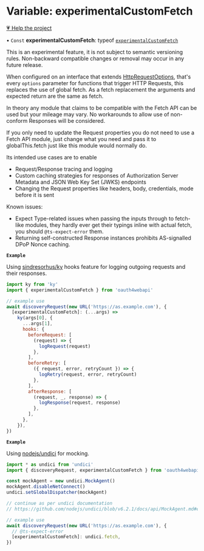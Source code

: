 # Variable: experimentalCustomFetch

[💗 Help the project](https://github.com/sponsors/panva)

• `Const` **experimentalCustomFetch**: typeof [`experimentalCustomFetch`](experimentalCustomFetch.md)

This is an experimental feature, it is not subject to semantic versioning rules. Non-backward
compatible changes or removal may occur in any future release.

When configured on an interface that extends [HttpRequestOptions](../interfaces/HttpRequestOptions.md), that's every `options`
parameter for functions that trigger HTTP Requests, this replaces the use of global fetch. As a
fetch replacement the arguments and expected return are the same as fetch.

In theory any module that claims to be compatible with the Fetch API can be used but your mileage
may vary. No workarounds to allow use of non-conform Responses will be considered.

If you only need to update the Request properties you do not need to use a Fetch API
module, just change what you need and pass it to globalThis.fetch just like this module would
normally do.

Its intended use cases are to enable

- Request/Response tracing and logging
- Custom caching strategies for responses of Authorization Server Metadata and JSON Web Key Set
  (JWKS) endpoints
- Changing the Request properties like headers, body, credentials, mode before it is sent

Known issues:

- Expect Type-related issues when passing the inputs through to fetch-like modules, they hardly
  ever get their typings inline with actual fetch, you should `@ts-expect-error` them.
- Returning self-constructed Response instances prohibits AS-signalled DPoP Nonce caching.

**`Example`**

Using [sindresorhus/ky](https://github.com/sindresorhus/ky) hooks feature for logging outgoing
requests and their responses.

```js
import ky from 'ky'
import { experimentalCustomFetch } from 'oauth4webapi'

// example use
await discoveryRequest(new URL('https://as.example.com'), {
  [experimentalCustomFetch]: (...args) =>
    ky(args[0], {
      ...args[1],
      hooks: {
        beforeRequest: [
          (request) => {
            logRequest(request)
          },
        ],
        beforeRetry: [
          ({ request, error, retryCount }) => {
            logRetry(request, error, retryCount)
          },
        ],
        afterResponse: [
          (request, _, response) => {
            logResponse(request, response)
          },
        ],
      },
    }),
})
```

**`Example`**

Using [nodejs/undici](https://github.com/nodejs/undici) for mocking.

```js
import * as undici from 'undici'
import { discoveryRequest, experimentalCustomFetch } from 'oauth4webapi'

const mockAgent = new undici.MockAgent()
mockAgent.disableNetConnect()
undici.setGlobalDispatcher(mockAgent)

// continue as per undici documentation
// https://github.com/nodejs/undici/blob/v6.2.1/docs/api/MockAgent.md#example---basic-mocked-request

// example use
await discoveryRequest(new URL('https://as.example.com'), {
  // @ts-expect-error
  [experimentalCustomFetch]: undici.fetch,
})
```
